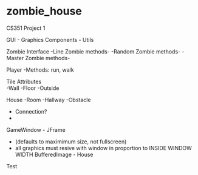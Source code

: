 # zombie_house
CS351 Project 1 

GUI - Graphics Components - Utils 

Zombie Interface 
-Line Zombie
  methods- 
-Random Zombie
  methods- 
-Master Zombie
  methods- 

Player
-Methods: run, walk 

Tile 
  Attributes  
-Wall 
-Floor
-Outside

House
-Room 
-Hallway
-Obstacle 
- Connection? 
- 
GameWindow - JFrame 
  - (defaults to maximimum size, not fullscreen)  
  - all graphics must resive with window in proportion to INSIDE WINDOW WIDTH 
BufferedImage - House 

Test